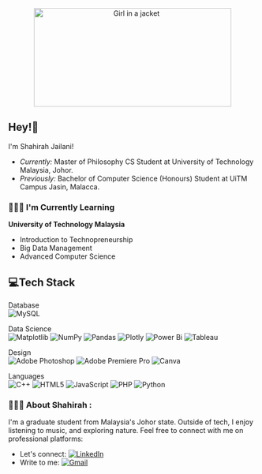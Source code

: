 <center>
  <img src="https://media.tenor.com/oiwJGJBu1k0AAAAd/plants-window.gif" class="centerImage" alt="Girl in a jacket" width="400px" height="200px">
</center>

## Hey!👋

I'm Shahirah Jailani!
  - <i> Currently:</i> Master of Philosophy CS Student at University of Technology Malaysia, Johor.
  - <i> Previously:</i> Bachelor of Computer Science (Honours) Student at UiTM Campus Jasin, Malacca.

### 👩🏽‍💻 I'm Currently Learning
 __University of Technology Malaysia__
  - Introduction to Technopreneurship
  - Big Data Management
  - Advanced Computer Science
    
## 💻Tech Stack
Database<br>
![MySQL](https://img.shields.io/badge/mysql-%2300f.svg?style=for-the-badge&logo=mysql&logoColor=white)

Data Science <br>
![Matplotlib](https://img.shields.io/badge/Matplotlib-%23ffffff.svg?style=for-the-badge&logo=Matplotlib&logoColor=black)
![NumPy](https://img.shields.io/badge/numpy-%23013243.svg?style=for-the-badge&logo=numpy&logoColor=white)
![Pandas](https://img.shields.io/badge/pandas-%23150458.svg?style=for-the-badge&logo=pandas&logoColor=white)
![Plotly](https://img.shields.io/badge/Plotly-%233F4F75.svg?style=for-the-badge&logo=plotly&logoColor=white)
![Power Bi](https://img.shields.io/badge/power_bi-F2C811?style=for-the-badge&logo=powerbi&logoColor=black)
![Tableau](https://img.shields.io/badge/Tableau-E97627?style=for-the-badge&logo=Tableau&logoColor=white)

Design<br>
![Adobe Photoshop](https://img.shields.io/badge/adobe%20photoshop-%2331A8FF.svg?style=for-the-badge&logo=adobe%20photoshop&logoColor=white)
![Adobe Premiere Pro](https://img.shields.io/badge/Adobe%20Premiere%20Pro-9999FF.svg?style=for-the-badge&logo=Adobe%20Premiere%20Pro&logoColor=white)
![Canva](https://img.shields.io/badge/Canva-%2300C4CC.svg?style=for-the-badge&logo=Canva&logoColor=white)

Languages<br>
![C++](https://img.shields.io/badge/c++-%2300599C.svg?style=for-the-badge&logo=c%2B%2B&logoColor=white)
![HTML5](https://img.shields.io/badge/html5-%23E34F26.svg?style=for-the-badge&logo=html5&logoColor=white)
![JavaScript](https://img.shields.io/badge/javascript-%23323330.svg?style=for-the-badge&logo=javascript&logoColor=%23F7DF1E)
![PHP](https://img.shields.io/badge/php-%23777BB4.svg?style=for-the-badge&logo=php&logoColor=white)
![Python](https://img.shields.io/badge/python-3670A0?style=for-the-badge&logo=python&logoColor=ffdd54)

### 🙋🏽‍♀️ About Shahirah :
I'm a graduate student from Malaysia's Johor state. Outside of tech, I enjoy listening to music, and exploring nature. Feel free to connect with me on professional platforms:
- Let's connect: <a href="https://www.linkedin.com/in/nur-shahirah-binti-jailani-109548249/"> ![LinkedIn](https://img.shields.io/badge/linkedin-%230077B5.svg?style=for-the-badge&logo=linkedin&logoColor=white) </a>
- Write to me: <a href="nshahirah657@gmail.com"> ![Gmail](https://img.shields.io/badge/Gmail-D14836?style=for-the-badge&logo=gmail&logoColor=white)</a>

<!--
**Shahirah00/Shahirah00** is a ✨ _special_ ✨ repository because its `README.md` (this file) appears on your GitHub profile.

Here are some ideas to get you started:

- 🔭 I’m currently working on ...
- 🌱 I’m currently learning ...
- 👯 I’m looking to collaborate on ...
- 🤔 I’m looking for help with ...
- 💬 Ask me about ...
- 📫 How to reach me: ...
- 😄 Pronouns: ...
- ⚡ Fun fact: ...
-->
